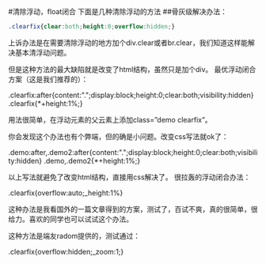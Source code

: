 #清除浮动，float闭合
下面是几种清除浮动的方法
##骨灰级解决办法：
```css
.clearfix{clear:both;height:0;overflow:hidden;}
```
上诉办法是在需要清除浮动的地方加个div.clear或者br.clear，我们知道这样能解决基本清浮动问题。

但是这种方法的最大缺陷就是改变了html结构，虽然只是加个div。
最优浮动闭合方案（这是我们推荐的）：

.clearfix:after{content:".";display:block;height:0;clear:both;visibility:hidden}
.clearfix{*+height:1%;}

用法很简单，在浮动元素的父云素上添加class=”demo clearfix”。

你会发现这个办法也有个弊端，但的确是小问题。改变css写法就ok了：

.demo:after,.demo2:after{content:".";display:block;height:0;clear:both;visibility:hidden}
.demo,.demo2{*+height:1%;}

以上写法就避免了改变html结构，直接用css解决了。
很拉轰的浮动闭合办法：

.clearfix{overflow:auto;_height:1%}

这种办法是我看国外的一篇文章得到的方案，测试了，百试不爽，真的很简单，很给力。喜欢的同学也可以试试这个办法。

这种方法是端友radom提供的，测试通过：

.clearfix{overflow:hidden;_zoom:1;}
